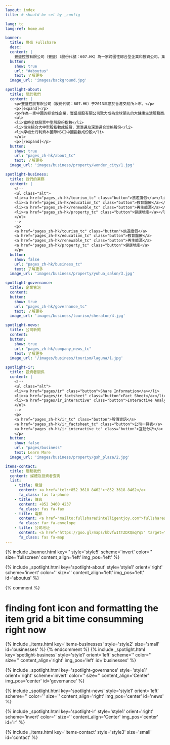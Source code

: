 ```yaml
---
layout: index
title: # should be set by _config

lang: tc
lang-ref: home.md

banner:
  title: 豐盛 Fullshare
  desc:
  content: |
    豐盛控股有限公司（豐盛）（股份代號：607.HK）為一家跨國性綜合型企業和投資公司。集團創立於2002年，在中國南京設立總部，更先後在香港、新加坡及澳洲設立辦公室。 2013年12月，成功於香港聯合交易所上市。
  button:
    show: true
    url: "#aboutus"
    text: 了解更多
  image_url: 'images/background.jpg'

spotlight-about:
  title: 關於我們
  content: |
    <p>豐盛控股有限公司（股份代號：607.HK）于2013年底於香港交易所上市。</p>
    <p>[expand]</p>
    <p>作為一家中國的綜合性企業，豐盛控股有限公司致力成為全球領先的大健康生活服務商。本集團業務聚焦於旅遊度假、教育醫療、健康地產、再生能源四大產業板塊，業務及項目遍及中國大陸、香港、新加坡、澳洲等國家和地區。</p>
    <ul>
    <li>富時全球股票中型股股份指數</li>
    <li>恒生綜合大中型股指數成份股，滬港通及深港通合資格股份</li>
    <li>摩根士丹利資本國際MSCI中國指數成份股</li>
    </ul>
    <p>[/expand]</p>
  button:
    show: true
    url: "pages_zh-hk/about_tc"
    text: 了解更多
  image_url: 'images/business/property/wonder_city/1.jpg'

spotlight-business:
  title: 我們的業務
  content: |
    <!--
    <ul class="alt">
    <li><a href="pages_zh-hk/tourism_tc" class="button">旅遊度假</a></li>
    <li><a href="pages_zh-hk/education_tc" class="button">教育醫療</a></li>
    <li><a href="pages_zh-hk/renewable_tc" class="button">再生能源</a></li>
    <li><a href="pages_zh-hk/property_tc" class="button">健康地產</a></li>
    </ul>
    -->
    <p>
    <a href="pages_zh-hk/tourism_tc" class="button">旅遊度假</a>
    <a href="pages_zh-hk/education_tc" class="button">教育醫療</a>
    <a href="pages_zh-hk/renewable_tc" class="button">再生能源</a>
    <a href="pages_zh-hk/property_tc" class="button">健康地產</a>
    </p>
  button:
    show: false
    url: "pages_zh-hk/business_tc"
    text: 了解更多
  image_url: 'images/business/property/yuhua_salon/3.jpg'

spotlight-governance:
  title: 企業管治
  content:
  button:
    show: true
    url: "pages_zh-hk/governance_tc"
    text: 了解更多
  image_url: 'images/business/tourism/sheraton/4.jpg'

spotlight-news:
  title: 公司新聞
  content:
  button:
    show: true
    url: "pages_zh-hk/company_news_tc"
    text: 了解更多
  image_url: '/images/business/tourism/laguna/1.jpg'

spotlight-ir:
  title: 投資者關係
  content: |
    <!--
    <ul class="alt">
    <li><a href="pages/ir" class="button">Share Information</a></li>
    <li><a href="pages/ir_factsheet" class="button">Fact Sheet</a></li>
    <li><a href="pages/ir_interactive" class="button">Interactive Analysis</a></li>
    </ul>
    -->
    <p>
    <a href="pages_zh-hk/ir_tc" class="button">股價資訊</a>
    <a href="pages_zh-hk/ir_factsheet_tc" class="button">公司一覽表</a>
    <a href="pages_zh-hk/ir_interactive_tc" class="button">互動分析</a>
    </p>
  button:
    show: false
    url: "pages/business"
    text: Learn More
  image_url: 'images/business/property/gsh_plaza/2.jpg'

items-contact:
  title: 聯繫我們
  content: 媒體及投資者查詢
  list:
    - title: 電話
      content: <a href="tel:+852 3618 8462">+852 3618 8462</a>
      fa_class: fas fa-phone
    - title: 傳真
      content: +852 3460 4237
      fa_class: fas fa-fax
    - title: 電郵
      content: <a href="mailto:fullshare@intelligentjoy.com">fullshare@intelligentjoy.com</a>
      fa_class: far fa-envelope
    - title: 公司地址
      content: <a href="https://goo.gl/maps/kbvfw1tTZDXQmqYq5" target="_blank">香港金鐘夏愨道18號海富中心1座28樓2805室</a>
      fa_class: fas fa-map
---
```

<!-- Welcome Banner -->
{% include _banner.html key='' style='style5' scheme='invert' color='' size='fullscreen' content_align='left' img_pos='left' %}

<!-- About Us -->
{% include _spotlight.html key='spotlight-about' style='style1' orient='right' scheme='invert' color='' size='' content_align='left' img_pos='left' id='aboutus' %}

<!-- Our Business -->
{% comment %}
# finding font icon and formatting the item grid a bit time consumming right now
{% include _items.html key='items-businesses' style='style2' size='small' id='businesses' %}
{% endcomment %}
{% include _spotlight.html key='spotlight-business' style='style1' orient='left' scheme='' color='' size='' content_align='right' img_pos='left' id='businesses' %}


<!-- Corporate Goverance -->
{% include _spotlight.html key='spotlight-governance' style='style1' orient='right' scheme='invert' color='' size='' content_align='Center' img_pos='center' id='governance' %}

<!-- Company News -->
{% include _spotlight.html key='spotlight-news' style='style1' orient='left' scheme='' color='' size='' content_align='right' img_pos='center' id='news' %}

<!-- Investor Relations -->
{% include _spotlight.html key='spotlight-ir' style='style1' orient='right' scheme='invert' color='' size='' content_align='Center' img_pos='center' id='ir' %}


<!-- Contact Us -->
{% include _items.html key='items-contact' style='style3' size='small' id='contact' %}
